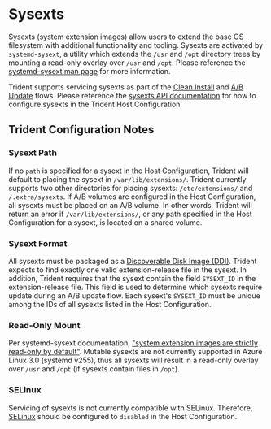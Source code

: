# Sysexts

Sysexts (system extension images) allow users to extend the base OS filesystem
with additional functionality and tooling. Sysexts are activated by
`systemd-sysext`, a utility which extends the `/usr` and `/opt` directory trees
by mounting a read-only overlay over `/usr` and `/opt`. Please reference the
[systemd-sysext man page](https://man.archlinux.org/man/systemd-sysext.8.en) for
more information.

Trident supports servicing sysexts as part of the [Clean
Install](../Reference/Glossary.md#clean-install) and [A/B
Update](../Reference/Glossary.md#ab-update) flows. Please reference the [sysexts
API
documentation](../Reference/Host-Configuration/API-Reference/Os.md#sysexts-optional)
for how to configure sysexts in the Trident Host Configuration.

## Trident Configuration Notes

### Sysext Path

If no `path` is specified for a sysext in the Host Configuration, Trident will
default to placing the sysext in `/var/lib/extensions/`. Trident currently
supports two other directories for placing sysexts: `/etc/extensions/` and
`/.extra/sysexts`. If A/B volumes are configured in the Host Configuration, all
sysexts must be placed on an A/B volume. In other words, Trident will return an
error if `/var/lib/extensions/`, or any path specified in the Host Configuration
for a sysext, is located on a shared volume.

### Sysext Format

All sysexts must be packaged as a [Discoverable Disk Image
(DDI)](https://uapi-group.org/specifications/specs/discoverable_disk_image/).
Trident expects to find exactly one valid extension-release file in the sysext.
In addition, Trident requires that the sysext contain the field `SYSEXT_ID` in
the extension-release file. This field is used to determine which sysexts
require update during an A/B update flow. Each sysext's `SYSEXT_ID` must be
unique among the IDs of all sysexts listed in the Host Configuration.

### Read-Only Mount

Per systemd-sysext documentation, ["system extension images are strictly
read-only by default"](https://man.archlinux.org/man/systemd-sysext.8.en).
Mutable sysexts are not currently supported in Azure Linux 3.0 (systemd v255),
thus all sysexts will result in a read-only overlay over `/usr` and `/opt` (if
sysexts contain files in `/opt`).

### SELinux

Servicing of sysexts is not currently compatible with SELinux. Therefore,
[SELinux](../Reference/Host-Configuration/API-Reference/Selinux.md) should be
configured to `disabled` in the Host Configuration.

